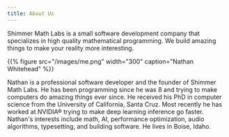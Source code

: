 ```yaml
---
title: About Us
---
```


Shimmer Math Labs is a small software development company that specializes in
high quality mathematical programming. We build amazing things to make your
reality more interesting.

<div class="flex flex-row flex-wrap md:flex-nowrap">

{{% figure src="/images/me.png" width="300" caption="Nathan Whitehead" %}}

Nathan is a professional software developer and the founder of Shimmer Math
Labs. He has been programming since he was 8 and trying to make computers do
amazing things ever since. He received his PhD in computer science from the
University of California, Santa Cruz. Most recently he has worked at NVIDIA®
trying to make deep learning inference go faster. Nathan's interests include
math, AI, performance optimization, audio algorithms, typesetting, and building
software. He lives in Boise, Idaho.

</div>

